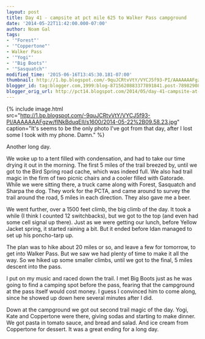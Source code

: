 ```yaml
---
layout: post
title: Day 41 - campsite at pct mile 625 to Walker Pass campground
date: '2014-05-22T11:42:00.000-07:00'
author: Noam Gal
tags:
- '"Forest"'
- '"Coppertone"'
- Walker Pass
- '"Yogi"'
- '"Big Boots"'
- '"Sasquatch"'
modified_time: '2015-06-16T13:45:30.181-07:00'
thumbnail: http://1.bp.blogspot.com/-9quJCRtvVtY/VYCJ5f93-PI/AAAAAAAFgzw/fINkBduqEII/s72-c/2014-05-22%2B09.58.23.jpg
blogger_id: tag:blogger.com,1999:blog-8715620883377891841.post-7898290823498275421
blogger_orig_url: http://pct14.blogspot.com/2014/05/day-41-campsite-at-pct-mile-625-to.html
---
```


{% include image.html src="http://1.bp.blogspot.com/-9quJCRtvVtY/VYCJ5f93-PI/AAAAAAAFgzw/fINkBduqEII/s1600/2014-05-22%2B09.58.23.jpg" caption="It's seems to be the only photo I've got from that day, after I lost some I took with my phone. Damn." %}

Another long day.

We woke up to a tent filled with condensation, and had to take our time drying it out in the morning. The first 5 miles of the trail breezed by, until we got to the Bird Spring road cache, which was indeed full. We also had trail magic in the firm of two picnic chairs and a cooler filled with Gatorade. While we were sitting there, a truck came along with Forest, Sasquatch and Sharpa the dog. They work for the PCTA, and came around to survey the trail around the road, 5 miles in each direction. They also gave me a beer.

We went further, over a 1500 feet climb, the big climb of the day. It took a while (I think I counted 12 switchbacks), but we got to the top (and even had some cell signal up there). Just as we were getting our lunch, before Yellow Jacket spring, it started raining a bit. But it ended before Idan managed to set up his poncho-tarp up.

The plan was to hike about 20 miles or so, and leave a few for tomorrow, to get into Walker Pass. But we saw we had plenty of time to make it all the way. So we hiked up some smaller climbs, until we got to the final, 5 miles descent into the pass.

I put on my music and raced down the trail. I met Big Boots just as he was going to find a camping spot before the pass, fearing that the campground at the pass itself would cost money. I guess I convinced him to come along, since he showed up down here several minutes after I did.

Down at the campground we got out second trail magic of the day. Yogi, Kate and Coppertone were there, giving sodas and starting to make dinner. We got pasta in tomato sauce, and bread and salad. And ice cream from Coppertone for dessert. It was a great ending for a long day.
